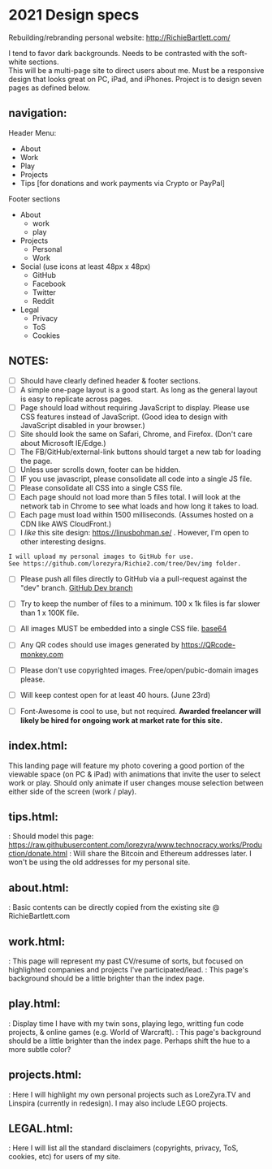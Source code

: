 # 2021 Design specs
Rebuilding/rebranding personal website: http://RichieBartlett.com/ 

I tend to favor dark backgrounds. Needs to be contrasted with the soft-white sections.  
This will be a multi-page site to direct users about me. Must be a responsive design that looks great on PC, iPad, and iPhones.
Project is to design seven pages as defined below.



## navigation:
Header Menu: 
- About
- Work
- Play
- Projects
- Tips [for donations and work payments via Crypto or PayPal]


Footer sections
- About
  - work
  - play
- Projects
  - Personal
  - Work
- Social (use icons at least 48px x 48px)
  - GitHub
  - Facebook
  - Twitter
  - Reddit
- Legal
  - Privacy
  - ToS
  - Cookies



## NOTES:  

- [ ] Should have clearly defined header & footer sections. 
- [ ] A simple one-page layout is a good start. As long as the general layout is easy to replicate across pages.
- [ ] Page should load without requiring JavaScript to display. Please use CSS features instead of JavaScript. 
      (Good idea to design with JavaScript disabled in your browser.)
- [ ] Site should look the same on Safari, Chrome, and Firefox. (Don't care about Microsoft IE/Edge.) 
- [ ] The FB/GitHub/external-link buttons should target a new tab for loading the page.
- [ ] Unless user scrolls down, footer can be hidden.
- [ ] IF you use javascript, please consolidate all code into a single JS file.
- [ ] Please consolidate all CSS into a single CSS file.
- [ ] Each page should not load more than 5 files total. 
      I will look at the network tab in Chrome to see what loads and how long it takes to load.
- [ ] Each page must load within 1500 milliseconds. (Assumes hosted on a CDN like AWS CloudFront.)
- [ ] I _like_ this site design: https://linusbohman.se/ . However, I'm open to other interesting designs.

``` 
I will upload my personal images to GitHub for use. 
See https://github.com/lorezyra/Richie2.com/tree/Dev/img folder.

```

- [ ] Please push all files directly to GitHub via a pull-request against the "dev" branch. 
      [GitHub Dev branch](https://github.com/lorezyra/Richie2.com/tree/Dev)
- [ ] Try to keep the number of files to a minimum. 100 x 1k files is far slower than 1 x 100K file. 
- [ ] All images MUST be embedded into a single CSS file. [base64](https://www.base64-image.de/) 
- [ ] Any QR codes should use images generated by https://QRcode-monkey.com
- [ ] Please don't use copyrighted images. Free/open/pubic-domain images please. 
- [ ] Will keep contest open for at least 40 hours. (June 23rd)
- [ ] Font-Awesome is cool to use, but not required.
**Awarded freelancer will likely be hired for ongoing work at market rate for this site.**


## index.html:
This landing page will feature my photo covering a good portion of the viewable space (on PC & iPad) with animations that invite the user to select work or play. Should only animate if user changes mouse selection between either side of the screen (work / play).


## tips.html:
: Should model this page: https://raw.githubusercontent.com/lorezyra/www.technocracy.works/Production/donate.html
: Will share the Bitcoin and Ethereum addresses later. I won't be using the old addresses for my personal site.


## about.html:
: Basic contents can be directly copied from the existing site @ RichieBartlett.com


## work.html:
: This page will represent my past CV/resume of sorts, but focused on highlighted companies and projects I've participated/lead.
: This page's background should be a little brighter than the index page.


## play.html:
: Display time I have with my twin sons, playing lego, writting fun code projects, & online games (e.g. World of Warcraft).
: This page's background should be a little brighter than the index page. Perhaps shift the hue to a more subtle color?


## projects.html:
: Here I will highlight my own personal projects such as LoreZyra.TV and Linspira (currently in redesign). I may also include LEGO projects.


## LEGAL.html:
: Here I will list all the standard disclaimers (copyrights, privacy, ToS, cookies, etc) for users of my site.
